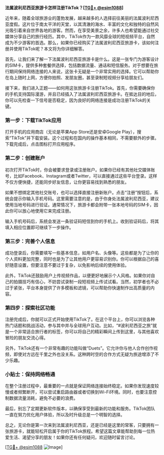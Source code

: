 **法属波利尼西亚旅游卡怎样注册TikTok？[[TG💪+ @esim1088](https://t.me/s/esim1088)]**

近年来，随着全球旅游业的蓬勃发展，越来越多的人选择前往美丽的法属波利尼西亚度假。这片位于南太平洋的天堂，以其清澈的海水、丰富的文化和独特的自然风光吸引着来自世界各地的游客。然而，在享受美景之余，许多人也希望能通过社交媒体分享自己的旅行经历。其中，TikTok作为一款风靡全球的短视频平台，自然成为不少游客的首选。那么，如果你已经购买了法属波利尼西亚旅游卡，该如何注册并使用TikTok呢？本文将为你详细解答。

首先，让我们来了解一下法属波利尼西亚旅游卡是什么。这是一张专门为游客设计的SIM卡，提供多种套餐供选择，包括数据流量、通话和短信服务。对于想要在旅行期间保持网络连接的人来说，这张卡无疑是一个非常实用的选择。它可以帮助你在岛上随时上网，方便你拍照、发朋友圈，甚至录制短视频分享给朋友们。

接下来，我们进入正题——如何用这张旅游卡注册TikTok。首先，你需要确保你的手机支持国际漫游，并且已经插入了法属波利尼西亚旅游卡。在抵达目的地后，你可以先检查一下信号是否稳定，因为良好的网络连接是成功注册TikTok的关键。

### 第一步：下载TikTok应用

打开手机的应用商店（无论是苹果App Store还是安卓Google Play），搜索“TikTok”并下载安装。这个过程和在国内的操作基本相同，不需要额外的步骤。下载完成后，点击图标打开应用程序。

### 第二步：创建账户

初次打开TikTok时，你会被要求登录或注册账户。如果你已经有其他社交媒体账号，比如Facebook、Instagram或者Twitter，可以直接通过这些平台登录。这样不仅方便快捷，还能同步好友信息，让你更容易找到熟悉的朋友。

如果不想绑定其他社交账号，也可以选择直接注册新账户。点击“注册”按钮后，系统会提示你输入手机号码。这里需要注意的是，由于你身处法属波利尼西亚，建议使用当地号码进行验证。通常情况下，旅游卡都会附带一张本地号码的SIM卡，因此你可以放心地使用它来完成注册。

输入手机号码后，系统会发送一条验证码短信到你的手机上。收到验证码后，将其填入相应位置即可继续下一步操作。

### 第三步：完善个人信息

成功登录后，你需要填写一些基本信息，如用户名、头像等。这些都是为了让你的个人资料更加完整，同时也是为了让其他用户更容易识别你。你可以根据自己的喜好随意设置，但要注意不要过于复杂，以免影响后续的使用体验。

此外，TikTok还鼓励用户上传视频作品，以便更好地展示个人风格。如果你对自己的拍摄技巧有信心，不妨尝试录制一段短视频上传试试看。当然，初学者也不必过于紧张，平台本身提供了许多模板和滤镜，可以帮助你快速制作出高质量的内容。

### 第四步：探索社区功能

注册完成后，你就可以正式开始使用TikTok了。在这个平台上，你可以浏览各种热门话题和挑战活动，参与其中并与全球用户互动。比如，“#波利尼西亚之旅”就是一个非常适合旅行者的标签，你可以将自己的精彩瞬间上传到这里，与其他喜欢冒险的朋友交流心得。

另外，TikTok还有一个非常有趣的功能叫做“Duets”。它允许你与他人合作创作视频，即使对方远在千里之外也没关系。这种跨时空的合作方式无疑为旅途增添了不少乐趣。

### 小贴士：保持网络畅通

在整个注册过程中，最重要的一点就是保证网络连接始终稳定。如果你发现速度较慢或者频繁断开，可以尝试重启路由器或者切换到Wi-Fi环境。同时，也要注意控制数据流量消耗，避免不必要的浪费。

最后，别忘了定期更新软件版本，以确保享受到最新的功能和服务。TikTok团队一直在努力优化用户体验，所以及时升级总是一个明智的选择。

总之，无论你是第一次来到法属波利尼西亚，还是已经是这里的常客，只要拥有一张旅游卡，就能轻松开启属于你的TikTok旅程。希望这篇文章能帮助到每一位热爱生活、渴望分享的朋友！如果你还有任何疑问，欢迎随时留言讨论。

[[TG💪+ @esim1088](https://t.me/s/esim1088) ![Image](https://i.postimg.cc/4NQfJmqS/Snipaste-2025-05-13-00-14-12.png)]